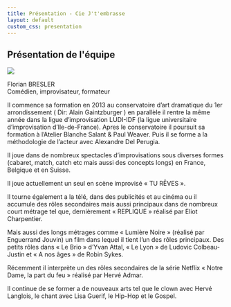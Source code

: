 ```yaml
---
title: Présentation - Cie J't'embrasse
layout: default
custom_css: presentation
---
```


<div id="photo-equipe">
    <h2 class="gros-titre">Présentation de l'équipe</h2>
    <div id="photo">
        <div id="top">
            <div id="tete">
                <a href="https://placeholder.com"><img src="https://via.placeholder.com/500"></a>
            </div>
            <div id="texte-presentation">
              <p><span id="nom">Florian BRESLER</span> <br>
                <span id="metier"> Comédien, improvisateur, formateur</span></p>
            </div>
        </div>
        <div id="contenu">
            <p>
                Il commence sa formation en 2013 au conservatoire d’art dramatique du 1er arrondissement ( Dir: Alain Gaintzburger ) en parallèle il rentre la même année dans la ligue d’improvisation LUDI-IDF (la ligue universitaire d’improvisation d’Ile-de-France).
                Apres le conservatoire il poursuit sa formation à l’Atelier Blanche Salant & Paul Weaver. Puis il se forme a la méthodologie de l’acteur avec Alexandre Del Perugia. </p>
            <p>
                Il joue dans de nombreux spectacles d’improvisations sous diverses formes (cabaret, match, catch etc mais aussi des concepts longs) en France, Belgique et en Suisse.
            </p>
            <p>
                Il joue actuellement un seul en scène improvisé « TU RÊVES ».
            </p>
            <p>
                Il tourne également a la télé, dans des publicités et au cinéma ou il accumule des rôles secondaires mais aussi principaux dans de nombreux court métrage tel que, dernièrement « REPLIQUE » réalisé par Eliot Charpentier.
            </p>
            <p>
                Mais aussi des longs métrages comme « Lumière Noire » (réalisé par Enguerrand Jouvin) un film dans lequel il tient l’un des rôles principaux. Des petits rôles dans « Le Brio » d’Yvan Attal, « Le Lyon » de Ludovic Colbeau-Justin et « A nos âges » de Robin
                Sykes. </p>
            <p>
                Récemment il interprète un des rôles secondaires de la série Netflix « Notre Dame, la part du feu » réalisé par Hervé Admar.
            </p>
            <p>
                Il continue de se former a de nouveaux arts tel que le clown avec Hervé Langlois, le chant avec Lisa Guerif, le Hip-Hop et le Gospel.
            </p>
        </div>
    </div>
</div>
